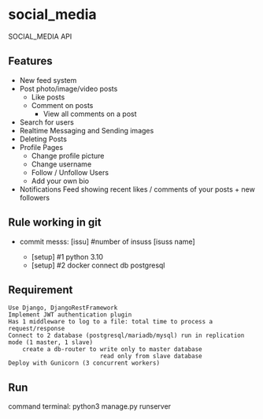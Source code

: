 # social_media
SOCIAL_MEDIA API 

## Features
* New feed system
* Post photo/image/video posts
    * Like posts
    * Comment on posts
        * View all comments on a post
* Search for users
* Realtime Messaging and Sending images
* Deleting Posts
* Profile Pages
    * Change profile picture
    * Change username
    * Follow / Unfollow Users
    * Add your own bio
* Notifications Feed showing recent likes / comments of your posts + new followers

## Rule working in git
* commit messs: [issu] #number of insuss [isuss name]

    * [setup] #1 python 3.10
    * [setup] #2 docker connect db postgresql

## Requirement
    Use Django, DjangoRestFramework
    Implement JWT authentication plugin
    Has 1 middleware to log to a file: total time to process a request/response
    Connect to 2 database (postgresql/mariadb/mysql) run in replication mode (1 master, 1 slave)
        create a db-router to write only to master database
                              read only from slave database
    Deploy with Gunicorn (3 concurrent workers)
 
## Run
command terminal: python3 manage.py runserver




